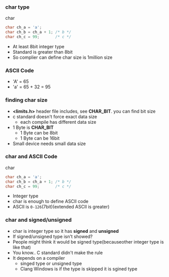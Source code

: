 ### char type

char
```C
char ch_a = 'a'; 
char ch_b = ch_a + 1; /* b */
char ch_c = 99;       /* c */
```
- At least 8bit integer type
- Standard is greater than 8bit
- So complier can define char size is 1million size

### ASCII Code
- 'A' = 65
- 'a' = 65 + 32 = 95

### finding char size
- **<limits.h>** header file includes,
		see  **CHAR_BIT**. you can find bit size
- c standard doesn't force exact data size
  - each compile has different data size
- 1 Byte is **CHAR_BIT** 
  - 1 Byte can be 8bit
  - 1 Byte can be 16bit
- Small device needs small data size


### char and ASCII Code
char
```C
char ch_a = 'a'; 
char ch_b = ch_a + 1; /* b */
char ch_c = 99;       /* c */
```
- Integer type
- char is enough to define ASCII code
- ASCII is `0-126`(7bit)(extended ASCII is greater)
  
### char and signed/unsigned
- char is integer type so it has **signed** and **unsigned**
- If signed/unsigned type isn't showed?
- People might think it would be signed type(becauseother integer type is like that)
- You know.. C standard didn't make the rule
- It depends on a compiler
	- singed type or unsigned type
	- Clang Windows is if the type is skipped it is sgined type
